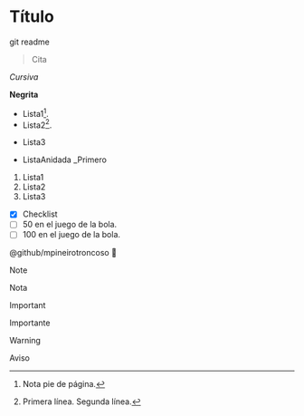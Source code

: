 # Título

git readme

> Cita

_Cursiva_

__Negrita__

- Lista1[^1].
- Lista2[^2].
+ Lista3
* ListaAnidada
  _Primero

1. Lista1
1. Lista2
2. Lista3

- [x] Checklist
- [ ] 50 en el juego de la bola.
- [ ] 100 en el juego de la bola.

@github/mpineirotroncoso :see_no_evil:

> [!NOTE]
> Nota

> [!IMPORTANT]
> Importante

> [!WARNING]
> Aviso

[^1]: Nota pie de página.
[^1]: Otra igual?
[^2]: Primera línea.
 Segunda línea.

<!-- Comentario -->







